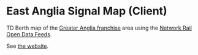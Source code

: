 East Anglia Signal Map (Client)
=========================

<p>TD Berth map of the <a href="http://en.wikipedia.org/wiki/Greater_Anglia_franchise" target="_blank">Greater Anglia franchise</a> area using the <a href="https://datafeeds.networkrail.co.uk" target="_blank">Network Rail Open Data Feeds</a>.</p>
<p>See <a href="http://easignalmap.altervista.org">the website</a>.</p>
